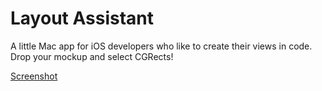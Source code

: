 Layout Assistant
=============

A little Mac app for iOS developers who like to create their views in code. Drop your mockup and select CGRects!

[Screenshot](http://i.imgur.com/IEhMz1P.png "Game Center")